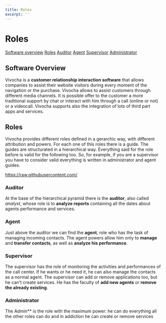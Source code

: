 ```yaml
---
title: Roles
excerpt: ''
---
```


# Roles

[Software overview](roles.md#section-software-overview) [Roles](roles.md#section-roles) [Auditor](roles.md#section-auditor) [Agent](roles.md#section-agent) [Supervisor](roles.md#section-supervisor) [Administrator](roles.md#section-administrator)

## Software Overview

Vivocha is a **customer relationship interaction software** that allows companies to assist their website visitors during every moment of the navigation or the purchase. Vivocha allows to assist customers through different media channels. It is possible offer to the customer a more traditional support by chat or interact with him through a call \(online or not\) or a videocall. Vivocha supports also the integration of lots of third part apps and services.

## Roles

Vivocha provides different roles defined in a gerarchic way, with different attribution and powers. For each one of this roles there is a guide. The guides are structurated in a hierarchical way. Everything said for the role before is valid for the following too. So, for example, if you are a supervisor you have to consider valid everything is written in administrator and agent guides.

https://raw.githubusercontent.com/


### Auditor

At the base of the hierarchical pyramid there is the **auditor**, also called _analyst_, whose role is to **analyze reports** containing all the dates about agents performance and services.

### Agent

Just above the auditor we can find the **agent**, role who has the task of managing incoming contacts. The agent powers allow him only to **manage** and **transfer contacts**, as well as **analyze his performance**.

### Supervisor

The supervisor has the role of monitoring the activities and performances of the call center. If he wants or he need it, he can also manage the contacts as a normal agent. The supervisor can add or remove applications too, but he can't create services. He has the faculty of **add new agents** or **remove the already existing**.

### Administrator

The Admin\*\* is the role with the maximum power: he can do everything all the other roles can do and in addiction he can create or remove services

